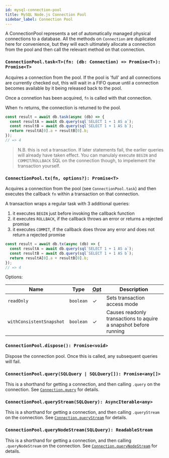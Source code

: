 ```yaml
---
id: mysql-connection-pool
title: MySQL Node.js Connection Pool
sidebar_label: Connection Pool
---
```


A ConnectionPool represents a set of automatically managed physical connections to a database. All the methods on `Connection` are duplicated here for convenience, but they will each ultimately allocate a connection from the pool and then call the relevant method on that connection.

### `ConnectionPool.task<T>(fn: (db: Connection) => Promise<T>): Promise<T>`

Acquires a connection from the pool. If the pool is 'full' and all connections are currently checked out, this will wait in a FIFO queue until a connection becomes available by it being released back to the pool.

Once a connetion has been acquired, `fn` is called with that connection.

When `fn` returns, the connection is returned to the pool.

```ts
const result = await db.task(async (db) => {
  const resultA = await db.query(sql`SELECT 1 + 1 AS a`);
  const resultB = await db.query(sql`SELECT 1 + 1 AS b`);
  return resultA[0].a + resultB[0].b;
});
// => 4
```

> N.B. this is not a transaction. If later statements fail, the earlier queries will already have taken effect. You can manulaly execute `BEGIN` and `COMMIT`/`ROLLBACK` SQL on the connection though, to impelement the transaction yourself.

### `ConnectionPool.tx(fn, options?): Promise<T>`

Acquires a connection from the pool (see `ConnectionPool.task`) and then executes the callback `fn` within a transaction on that connection.

A transaction wraps a regular task with 3 additional queries:

1. it executes `BEGIN` just before invoking the callback function
2. it executes `ROLLBACK`, if the callback throws an error or returns a rejected promise
3. it executes `COMMIT`, if the callback does throw any error and does not return a rejected promise

```ts
const result = await db.tx(async (db) => {
  const resultA = await db.query(sql`SELECT 1 + 1 AS a`);
  const resultB = await db.query(sql`SELECT 1 + 1 AS b`);
  return resultA[0].a + resultB[0].b;
});
// => 4
```

Options:

| Name                     | Type      | <abbr title="Optional">Opt</abbr> | Description                                                      |
| ------------------------ | --------- | --------------------------------- | ---------------------------------------------------------------- |
| `readOnly`               | `boolean` | ✓                                 | Sets transaction access mode                                     |
| `withConsistentSnapshot` | `boolean` | ✓                                 | Causes readonly transactions to aquire a snapshot before running |

### `ConnectionPool.dispose(): Promise<void>`

Dispose the connection pool. Once this is called, any subsequent queries will fail.

### `ConnectionPool.query(SQLQuery | SQLQuery[]): Promise<any[]>`

This is a shorthand for getting a connection, and then calling `.query` on the connection. See [`Connection.query`](mysql-connection.md) for details.

### `ConnectionPool.queryStream(SQLQuery): AsyncIterable<any>`

This is a shorthand for getting a connection, and then calling `.queryStream` on the connection. See [`Connection.queryStream`](mysql-connection.md) for details.

### `ConnectionPool.queryNodeStream(SQLQuery): ReadableStream`

This is a shorthand for getting a connection, and then calling `.queryNodeStream` on the connection. See [`Connection.queryNodeStream`](mysql-connection.md) for details.
